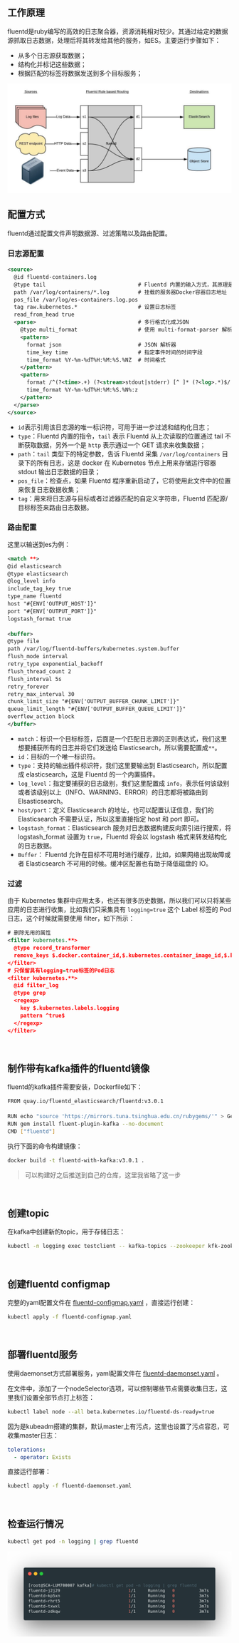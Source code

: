 ## 工作原理

fluentd是ruby编写的高效的日志聚合器，资源消耗相对较少。其通过给定的数据源抓取日志数据，处理后将其转发给其他的服务，如ES。主要运行步骤如下：

- 从多个日志源获取数据；
- 结构化并标记这些数据；
- 根据匹配的标签将数据发送到多个目标服务；

<img src="static/fluentd.png" style="zoom:50%;" />

<br>



## 配置方式

fluentd通过配置文件声明数据源、过滤策略以及路由配置。



### 日志源配置

```xml
<source>
  @id fluentd-containers.log
  @type tail                             # Fluentd 内置的输入方式，其原理是不停地从源文件中获取新的日志。
  path /var/log/containers/*.log         # 挂载的服务器Docker容器日志地址
  pos_file /var/log/es-containers.log.pos
  tag raw.kubernetes.*                   # 设置日志标签
  read_from_head true
  <parse>                                # 多行格式化成JSON
    @type multi_format                   # 使用 multi-format-parser 解析器插件
    <pattern>
      format json                        # JSON 解析器
      time_key time                      # 指定事件时间的时间字段
      time_format %Y-%m-%dT%H:%M:%S.%NZ  # 时间格式
    </pattern>
    <pattern>
      format /^(?<time>.+) (?<stream>stdout|stderr) [^ ]* (?<log>.*)$/
      time_format %Y-%m-%dT%H:%M:%S.%N%:z
    </pattern>
  </parse>
</source>
```

- `id`表示引用该日志源的唯一标识符，可用于进一步过滤和结构化日志；
- `type`：Fluentd 内置的指令，`tail` 表示 Fluentd 从上次读取的位置通过 tail 不断获取数据，另外一个是 `http` 表示通过一个 GET 请求来收集数据；
- `path`：`tail` 类型下的特定参数，告诉 Fluentd 采集 `/var/log/containers` 目录下的所有日志，这是 docker 在 Kubernetes 节点上用来存储运行容器 stdout 输出日志数据的目录；
- `pos_file`：检查点，如果 Fluentd 程序重新启动了，它将使用此文件中的位置来恢复日志数据收集；
- `tag`：用来将日志源与目标或者过滤器匹配的自定义字符串，Fluentd 匹配源/目标标签来路由日志数据。



### 路由配置

这里以输送到es为例：

```xml
<match **>
@id elasticsearch
@type elasticsearch
@log_level info
include_tag_key true
type_name fluentd
host "#{ENV['OUTPUT_HOST']}"
port "#{ENV['OUTPUT_PORT']}"
logstash_format true

<buffer>
@type file
path /var/log/fluentd-buffers/kubernetes.system.buffer
flush_mode interval
retry_type exponential_backoff
flush_thread_count 2
flush_interval 5s
retry_forever
retry_max_interval 30
chunk_limit_size "#{ENV['OUTPUT_BUFFER_CHUNK_LIMIT']}"
queue_limit_length "#{ENV['OUTPUT_BUFFER_QUEUE_LIMIT']}"
overflow_action block
</buffer>
```

- `match`：标识一个目标标签，后面是一个匹配日志源的正则表达式，我们这里想要捕获所有的日志并将它们发送给 Elasticsearch，所以需要配置成`**`。
- `id`：目标的一个唯一标识符。
- `type`：支持的输出插件标识符，我们这里要输出到 Elasticsearch，所以配置成 elasticsearch，这是 Fluentd 的一个内置插件。
- `log_level`：指定要捕获的日志级别，我们这里配置成 `info`，表示任何该级别或者该级别以上（INFO、WARNING、ERROR）的日志都将被路由到 Elsasticsearch。
- `host/port`：定义 Elasticsearch 的地址，也可以配置认证信息，我们的 Elasticsearch 不需要认证，所以这里直接指定 host 和 port 即可。
- `logstash_format`：Elasticsearch 服务对日志数据构建反向索引进行搜索，将 logstash_format 设置为 `true`，Fluentd 将会以 logstash 格式来转发结构化的日志数据。
- `Buffer`： Fluentd 允许在目标不可用时进行缓存，比如，如果网络出现故障或者 Elasticsearch 不可用的时候。缓冲区配置也有助于降低磁盘的 IO。



### 过滤

由于 Kubernetes 集群中应用太多，也还有很多历史数据，所以我们可以只将某些应用的日志进行收集，比如我们只采集具有 `logging=true` 这个 Label 标签的 Pod 日志，这个时候就需要使用 filter，如下所示：

```xml
# 删除无用的属性
<filter kubernetes.**>
  @type record_transformer
  remove_keys $.docker.container_id,$.kubernetes.container_image_id,$.kubernetes.pod_id,$.kubernetes.namespace_id,$.kubernetes.master_url,$.kubernetes.labels.pod-template-hash
</filter>
# 只保留具有logging=true标签的Pod日志
<filter kubernetes.**>
  @id filter_log
  @type grep
  <regexp>
    key $.kubernetes.labels.logging
    pattern ^true$
  </regexp>
</filter>
```

<br>



## 制作带有kafka插件的fluentd镜像

fluentd的kafka插件需要安装，Dockerfile如下：

```bash
FROM quay.io/fluentd_elasticsearch/fluentd:v3.0.1

RUN echo "source 'https://mirrors.tuna.tsinghua.edu.cn/rubygems/'" > Gemfile && gem install bundler
RUN gem install fluent-plugin-kafka --no-document
CMD ["fluentd"]
```



执行下面的命令构建镜像：

```bash
docker build -t fluentd-with-kafka:v3.0.1 .
```

> 可以构建好之后推送到自己的仓库，这里我省略了这一步



<br>



## 创建topic

在kafka中创建新的topic，用于存储日志：

```bash
kubectl -n logging exec testclient -- kafka-topics --zookeeper kfk-zookeeper:2181 --topic k8s_log --create --partitions 1 --replication-factor 1
```

<br>



## 创建fluentd configmap

完整的yaml配置文件在 [fluentd-configmap.yaml]([https://github.com/liyongzhezz/yaml/blob/master/fluentd%2Bkafka%2Blogstash%E6%94%B6%E9%9B%86k8s%E6%97%A5%E5%BF%97/fluentd/fluentd-configmap.yaml](https://github.com/liyongzhezz/yaml/blob/master/fluentd%2Bkafka%2Blogstash收集k8s日志/fluentd/fluentd-configmap.yaml)) ，直接运行创建：

```bash
kubectl apply -f fluentd-configmap.yaml
```

<br>



## 部署fluentd服务

使用daemonset方式部署服务，yaml配置文件在 [fluentd-daemonset.yaml]([https://github.com/liyongzhezz/yaml/blob/master/fluentd%2Bkafka%2Blogstash%E6%94%B6%E9%9B%86k8s%E6%97%A5%E5%BF%97/fluentd/fluentd-daemonset.yaml](https://github.com/liyongzhezz/yaml/blob/master/fluentd%2Bkafka%2Blogstash收集k8s日志/fluentd/fluentd-daemonset.yaml)) 。

在文件中，添加了一个nodeSelector选项，可以控制哪些节点需要收集日志，这里我们设置全部节点打上标签：

```bash
kubectl label node --all beta.kubernetes.io/fluentd-ds-ready=true
```



因为是kubeadm搭建的集群，默认master上有污点，这里也设置了污点容忍，可收集master日志：

```yaml
tolerations:
  - operator: Exists
```



直接运行部署：

```bash
kubectl apply -f fluentd-daemonset.yaml
```



<br>



## 检查运行情况

```bash
kubectl get pod -n logging | grep fluentd 
```

<img src="static/run-fluentd.png" style="zoom:67%;" />



